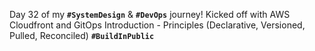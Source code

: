  Day 32 of my **`#SystemDesign`** & **`#DevOps`** journey! Kicked off with AWS Cloudfront and GitOps Introduction - Principles (Declarative, Versioned, Pulled, Reconciled) **`#BuildInPublic`**